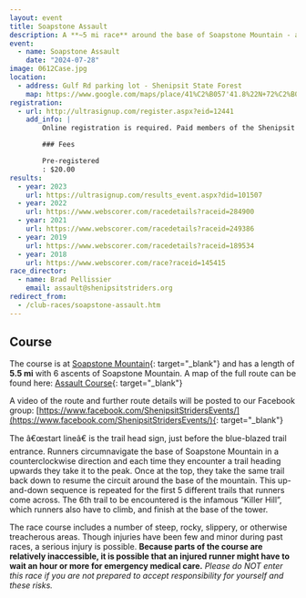 ```yaml
---
layout: event
title: Soapstone Assault
description: A **~5 mi race** around the base of Soapstone Mountain - a supercharged hill workout where runners climb the mountain a total of 6 times
event: 
  - name: Soapstone Assault
    date: "2024-07-28"
image: 0612Case.jpg
location: 
  - address: Gulf Rd parking lot - Shenipsit State Forest
    map: https://www.google.com/maps/place/41%C2%B057'41.8%22N+72%C2%B024'30.9%22W/@41.961598,-72.408573,11z/data=!4m2!3m1!1s0x0:0x0?hl=en
registration: 
  - url: http://ultrasignup.com/register.aspx?eid=12441
    add_info: |
        Online registration is required. Paid members of the Shenipsit Striders will receive a discount code which must be entered during registration. Registration will close at midnight on July 31.

        ### Fees

        Pre-registered
        : $20.00 
results: 
  - year: 2023
    url: https://ultrasignup.com/results_event.aspx?did=101507
  - year: 2022
    url: https://www.webscorer.com/racedetails?raceid=284900
  - year: 2021
    url: https://www.webscorer.com/racedetails?raceid=249386
  - year: 2019
    url: https://www.webscorer.com/racedetails?raceid=189534
  - year: 2018
    url: https://www.webscorer.com/race?raceid=145415
race_director: 
  - name: Brad Pellissier
    email: assault@shenipsitstriders.org
redirect_from:
  - /club-races/soapstone-assault.htm
---
```


## Course
The course is at [Soapstone Mountain](http://www.ct.gov/deep/shenipsit){: target="_blank"} and has a length of **5.5 mi** with 6 ascents of Soapstone Mountain. A map of the full route can be found here: [Assault Course](https://www.alltrails.com/trail/us/connecticut/soapstone-mountain-assault-course?u=i){: target="_blank"}

A video of the route and further route details will be posted to our Facebook group: [https://www.facebook.com/ShenipsitStridersEvents/](https://www.facebook.com/ShenipsitStridersEvents/){: target="_blank"}

The â€œstart lineâ€ is the trail head sign, just before the blue-blazed trail entrance. Runners circumnavigate the base of Soapstone Mountain in a counterclockwise direction and each time they encounter a trail heading upwards they take it to the peak. Once at the top, they take the same trail back down to resume the circuit around the base of the mountain. This up-and-down sequence is repeated for the first 5 different trails that runners come across. The 6th trail to be encountered is the infamous &#8220;Killer Hill&#8221;, which runners also have to climb, and finish at the base of the tower.

The race course includes a number of steep, rocky, slippery, or otherwise treacherous areas. Though injuries have been few and minor during past races, a serious injury is possible. **Because parts of the course are relatively inaccessible, it is possible that an injured runner might have to wait an hour or more for emergency medical care.** *Please do NOT enter this race if you are not prepared to accept responsibility for yourself and these risks.*
